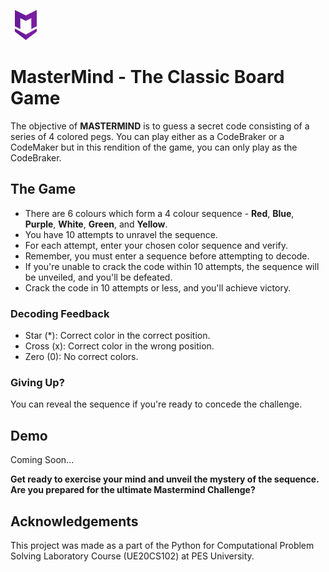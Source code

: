 ![MasterMind GIF][logo]

[logo]: https://github.com/adam-p/markdown-here/raw/master/src/common/images/icon48.png "Logo Title Text 2"

# MasterMind - The Classic Board Game
The objective of __MASTERMIND__ is to guess a secret code consisting of a series of 4 colored pegs. You can play either as a CodeBraker or a CodeMaker but in this rendition of the game, you can only play as the CodeBraker. 

## The Game
- There are 6 colours which form a 4 colour sequence - __Red__, __Blue__, __Purple__, __White__, __Green__, and __Yellow__.
- You have 10 attempts to unravel the sequence.
- For each attempt, enter your chosen color sequence and verify.
- Remember, you must enter a sequence before attempting to decode.
- If you're unable to crack the code within 10 attempts, the sequence will be unveiled, and you'll be defeated.
- Crack the code in 10 attempts or less, and you'll achieve victory.

### Decoding Feedback
- Star (*): Correct color in the correct position.
- Cross (x): Correct color in the wrong position.
- Zero (0): No correct colors.

### Giving Up?
You can reveal the sequence if you're ready to concede the challenge.

## Demo
Coming Soon...

__Get ready to exercise your mind and unveil the mystery of the sequence. Are you prepared for the ultimate Mastermind Challenge?__

## Acknowledgements
This project was made as a part of the Python for Computational Problem Solving Laboratory Course (UE20CS102) at PES University.